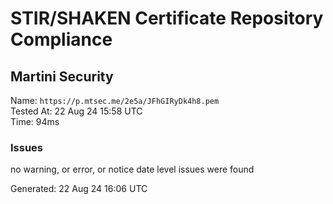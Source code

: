 # STIR/SHAKEN Certificate Repository Compliance

## Martini Security

Name: `https://p.mtsec.me/2e5a/JFhGIRyDk4h8.pem`\
Tested At: 22 Aug 24 15:58 UTC\
Time: 94ms

### Issues

no warning, or error, or notice date level issues were found

Generated: 22 Aug 24 16:06 UTC